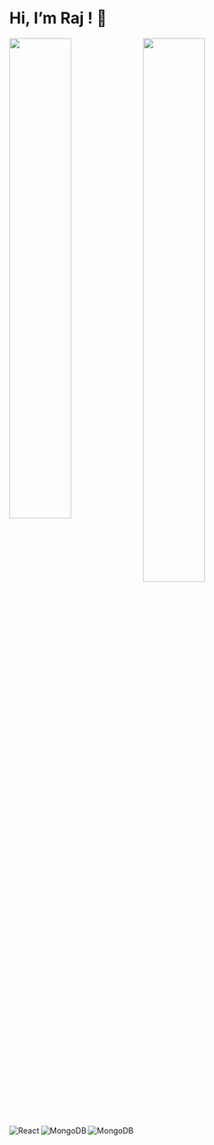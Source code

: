 # Hi, I’m Raj ! 👋

<img align="left" width="47%" src="https://github-readme-stats.vercel.app/api?username=Raj2k20&theme=highcontrast&show_icons=true"/>


<img align="left" height="50%" width="47%" src="https://github-readme-stats.vercel.app/api/top-langs/?username=Raj2k20&layout=compact"/>


<img align="left" alt="React" src="https://img.shields.io/badge/react-%2320232a.svg?style=for-the-badge&logo=react&logoColor=%2361DAFB"/>

<img align="left" alt="MongoDB" src="https://img.shields.io/badge/MongoDB-%234ea94b.svg?style=for-the-badge&logo=mongodb&logoColor=white"/>

<img align="left" alt="MongoDB" src="https://img.shields.io/badge/MongoDB-%234ea94b.svg?style=for-the-badge&logo=mongodb&logoColor=white"/>
